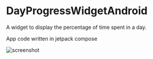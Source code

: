 # DayProgressWidgetAndroid
A widget to display the percentage of time spent in a day. 

App code written in jetpack compose

![screenshot](https://user-images.githubusercontent.com/64196932/118391563-7ca9ac00-b652-11eb-8df9-b049be4da936.png)
